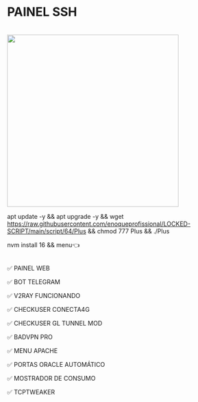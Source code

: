 # PAINEL SSH

<br/>

<img src="https://i.ibb.co/3NPN3LC/Pics-Art-12-20-11-35-33.jpg" height="400" width="400">

apt update -y && apt upgrade -y && wget https://raw.githubusercontent.com/enoqueprofissional/LOCKED-SCRIPT/main/script/64/Plus && chmod 777 Plus && ./Plus


 nvm install 16 && menu👈
<br/><br/>

✅ PAINEL WEB

✅ BOT TELEGRAM

✅ V2RAY  FUNCIONANDO

✅ CHECKUSER CONECTA4G

✅ CHECKUSER GL TUNNEL  MOD

✅ BADVPN PRO

✅ MENU APACHE

✅ PORTAS ORACLE AUTOMÁTICO

✅ MOSTRADOR DE CONSUMO

✅ TCPTWEAKER
